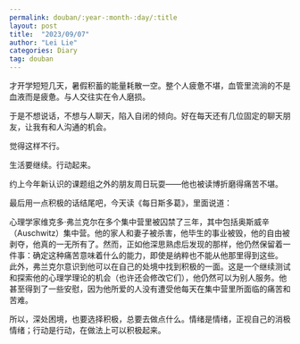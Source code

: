```yaml
---
permalink: douban/:year-:month-:day/:title
layout: post
title:  "2023/09/07"
author: "Lei Lie"
categories: Diary
tag: douban
---
```


才开学短短几天，暑假积蓄的能量耗散一空。整个人疲惫不堪，血管里流淌的不是血液而是疲惫。与人交往实在令人磨损。

于是不想说话，不想与人聊天，陷入自闭的倾向。好在每天还有几位固定的聊天朋友，让我有和人沟通的机会。

觉得这样不行。

生活要继续。行动起来。

约上今年新认识的课题组之外的朋友周日玩耍——他也被读博折磨得痛苦不堪。

最后用一点积极的话结尾吧，今天读《每日斯多葛》，里面说道：

心理学家维克多·弗兰克尔在多个集中营里被囚禁了三年，其中包括奥斯威辛（Auschwitz）集中营。他的家人和妻子被杀害，他毕生的事业被毁，他的自由被剥夺，他真的一无所有了。然而，正如他深思熟虑后发现的那样，他仍然保留着一件事：确定这种痛苦意味着什么的能力，即使是纳粹也不能从他那里得到这些。
此外，弗兰克尔意识到他可以在自己的处境中找到积极的一面。这是一个继续测试和探索他的心理学理论的机会（也许还会修改它们），他仍然可以为别人服务。他甚至得到了一些安慰，因为他所爱的人没有遭受他每天在集中营里所面临的痛苦和苦难。

所以，深处困境，也要选择积极，总要去做点什么。情绪是情绪，正视自己的消极情绪；行动是行动，在做法上可以积极起来。

